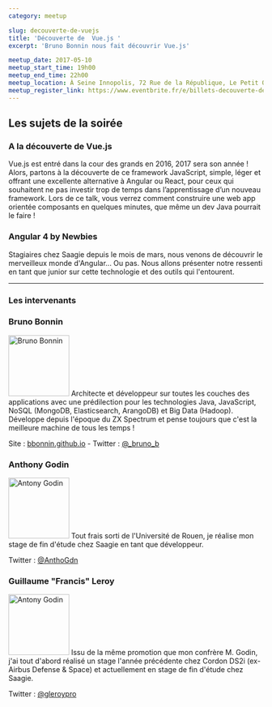 ```yaml
---
category: meetup

slug: decouverte-de-vuejs
title: 'Découverte de  Vue.js '
excerpt: 'Bruno Bonnin nous fait découvrir Vue.js'

meetup_date: 2017-05-10
meetup_start_time: 19h00
meetup_end_time: 22h00
meetup_location: À Seine Innopolis, 72 Rue de la République, Le Petit Quevilly
meetup_register_link: https://www.eventbrite.fr/e/billets-decouverte-de-vuejs-34251257433
---
```


## Les sujets de la soirée

### A la découverte de Vue.js

Vue.js est entré dans la cour des grands en 2016, 2017 sera son année !
Alors, partons à la découverte de ce framework JavaScript, simple, léger et offrant une excellente alternative à Angular ou React, pour ceux qui souhaitent ne pas investir trop de temps dans l’apprentissage d’un nouveau framework.
Lors de ce talk, vous verrez comment construire une web app orientée composants en quelques minutes, que même un dev Java pourrait le faire !

### Angular 4 by Newbies

Stagiaires chez Saagie depuis le mois de mars, nous venons de découvrir le merveilleux monde d'Angular... Ou pas.
Nous allons présenter notre ressenti en tant que junior sur cette technologie et des outils qui l'entourent.

---

### Les intervenants

### Bruno Bonnin

<img src="/images/meetups/speakers/bruno_bonnin.png" alt="Bruno Bonnin" width="120" class="alignleft" />
Architecte et développeur sur toutes les couches des applications avec une prédilection pour les technologies Java, JavaScript, NoSQL (MongoDB, Elasticsearch, ArangoDB) et Big Data (Hadoop). 
Développe depuis l'époque du ZX Spectrum et pense toujours que c'est la meilleure machine de tous les temps !

Site : [bbonnin.github.io](https://bbonnin.github.io/) - Twitter : [@\_bruno_b](https://twitter.com/_bruno_b_)

### Anthony Godin

<img src="/images/meetups/speakers/agodin.png" alt="Antony Godin" width="120" class="alignleft" />
Tout frais sorti de l'Université de Rouen, je réalise mon stage de fin d'étude chez Saagie en tant que développeur.

Twitter : [@AnthoGdn ](https://twitter.com/anthogdn)

### Guillaume "Francis" Leroy

<img src="/images/meetups/speakers/gleroy.jpg" alt="Antony Godin" width="120" class="alignleft" />
Issu de la même promotion que mon confrère M. Godin, j'ai tout d'abord réalisé un stage l'année précédente chez Cordon DS2i (ex-Airbus Defense & Space) et actuellement en stage de fin d'étude chez Saagie.

Twitter : [@gleroypro](https://twitter.com/gleroypro)
